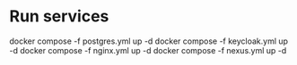 # Run services

docker compose -f postgres.yml up -d
docker compose -f keycloak.yml up -d
docker compose -f nginx.yml up -d
docker compose -f nexus.yml up -d